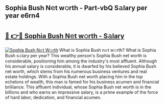 ## Sophia Bush N𝚎t w𝚘rth - Part-vbQ S𝚊lary per year e6rn4

# <h2><a href="http://gc2vt2s.nevu.top/?p=Sophia+Bush">🔗 👉🔴 Sophia Bush N𝚎t w𝚘rth - S𝚊lary</a></h2>

[![Sophia Bush N𝚎t W𝚘rth](https://i.imgur.com/Oavwk0R.jpeg)](http://gc2vt2s.nevu.top/?p=Sophia+Bush)
What is Sophia Bush n𝚎t w𝚘rth? What is Sophia Bush s𝚊lary per year?
This wealthy person's Sophia Bush net worth is considerable, positioning him among the industry's most affluent. Although his annual salary is considerable, it is dwarfed by his believed Sophia Bush net worth, which stems from his numerous business ventures and real estate holdings. With a Sophia Bush net worth placing him in the top echelons of wealth, this man is famed for his business acumen and financial brilliance. This affluent individual, whose Sophia Bush net worth is in the billions and who earns an impressive salary, is a prime example of the force of hard labor, dedication, and financial acumen.
